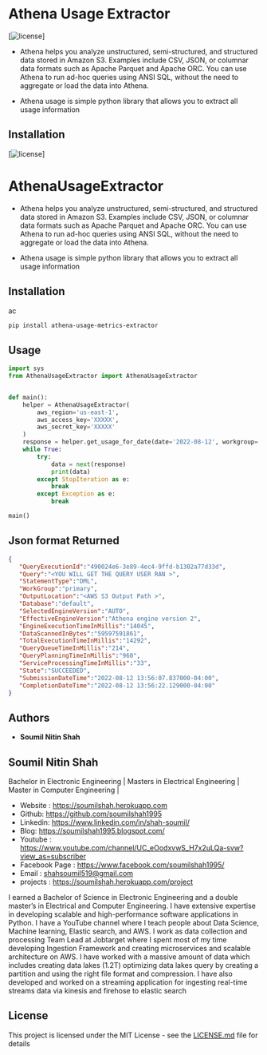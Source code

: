 # Athena Usage Extractor 

[![license](https://img.shields.io/github/license/mashape/apistatus.svg?maxAge=2592000)]

* Athena helps you analyze unstructured, semi-structured, and structured data stored in Amazon S3. Examples include CSV, JSON, or columnar data formats such as Apache Parquet and Apache ORC. You can use Athena to run ad-hoc queries using ANSI SQL, without the need to aggregate or load the data into Athena.
        
* Athena usage is simple python library that allows you to extract all usage information 


## Installation

[![license](https://img.shields.io/github/license/mashape/apistatus.svg?maxAge=2592000)]


# AthenaUsageExtractor

* Athena helps you analyze unstructured, semi-structured, and structured data stored in Amazon S3. Examples include CSV, JSON, or columnar data formats such as Apache Parquet and Apache ORC. You can use Athena to run ad-hoc queries using ANSI SQL, without the need to aggregate or load the data into Athena.
    
* Athena usage is simple python library that allows you to extract all usage information 
    

## Installation
ac
```bash
pip install athena-usage-metrics-extractor
```
## Usage

```python
import sys
from AthenaUsageExtractor import AthenaUsageExtractor


def main():
    helper = AthenaUsageExtractor(
        aws_region='us-east-1',
        aws_access_key='XXXXX',
        aws_secret_key='XXXXX'
    )
    response = helper.get_usage_for_date(date='2022-08-12', workgroup='primary')
    while True:
        try:
            data = next(response)
            print(data)
        except StopIteration as e:
            break
        except Exception as e:
            break

main()

```
## Json format Returned 
```json
{
   "QueryExecutionId":"490024e6-3e89-4ec4-9ffd-b1302a77d33d",
   "Query":"<YOU WILL GET THE QUERY USER RAN >",
   "StatementType":"DML",
   "WorkGroup":"primary",
   "OutputLocation":"<AWS S3 Output Path >",
   "Database":"default",
   "SelectedEngineVersion":"AUTO",
   "EffectiveEngineVersion":"Athena engine version 2",
   "EngineExecutionTimeInMillis":"14045",
   "DataScannedInBytes":"59597591861",
   "TotalExecutionTimeInMillis":"14292",
   "QueryQueueTimeInMillis":"214",
   "QueryPlanningTimeInMillis":"960",
   "ServiceProcessingTimeInMillis":"33",
   "State":"SUCCEEDED",
   "SubmissionDateTime":"2022-08-12 13:56:07.837000-04:00",
   "CompletionDateTime":"2022-08-12 13:56:22.129000-04:00"
}
```

## Authors

* **Soumil Nitin Shah** 


## Soumil Nitin Shah 
Bachelor in Electronic Engineering |
Masters in Electrical Engineering | 
Master in Computer Engineering |

* Website : https://soumilshah.herokuapp.com
* Github: https://github.com/soumilshah1995
* Linkedin: https://www.linkedin.com/in/shah-soumil/
* Blog: https://soumilshah1995.blogspot.com/
* Youtube : https://www.youtube.com/channel/UC_eOodxvwS_H7x2uLQa-svw?view_as=subscriber
* Facebook Page : https://www.facebook.com/soumilshah1995/
* Email : shahsoumil519@gmail.com
* projects : https://soumilshah.herokuapp.com/project


I earned a Bachelor of Science in Electronic Engineering and a double master’s in Electrical and Computer Engineering. I have extensive expertise in developing scalable and high-performance software applications in Python. I have a YouTube channel where I teach people about Data Science, Machine learning, Elastic search, and AWS. I work as data collection and processing Team Lead at Jobtarget where I spent most of my time developing Ingestion Framework and creating microservices and scalable architecture on AWS. I have worked with a massive amount of data which includes creating data lakes (1.2T) optimizing data lakes query by creating a partition and using the right file format and compression. I have also developed and worked on a streaming application for ingesting real-time streams data via kinesis and firehose to elastic search

## License

This project is licensed under the MIT License - see the [LICENSE.md](LICENSE.md) file for details

